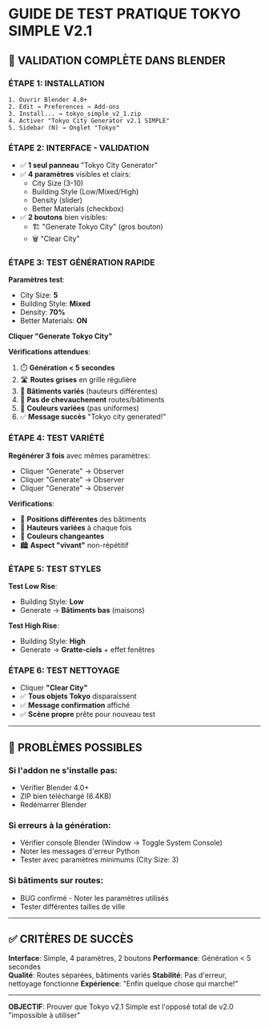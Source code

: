 # GUIDE DE TEST PRATIQUE TOKYO SIMPLE V2.1

## 🎯 VALIDATION COMPLÈTE DANS BLENDER

### ÉTAPE 1: INSTALLATION
```
1. Ouvrir Blender 4.0+
2. Edit → Preferences → Add-ons
3. Install... → tokyo_simple_v2_1.zip
4. Activer "Tokyo City Generator v2.1 SIMPLE"
5. Sidebar (N) → Onglet "Tokyo"
```

### ÉTAPE 2: INTERFACE - VALIDATION
- ✅ **1 seul panneau** "Tokyo City Generator"
- ✅ **4 paramètres** visibles et clairs:
  - City Size (3-10)
  - Building Style (Low/Mixed/High) 
  - Density (slider)
  - Better Materials (checkbox)
- ✅ **2 boutons** bien visibles:
  - 🏗️ "Generate Tokyo City" (gros bouton)
  - 🗑️ "Clear City"

### ÉTAPE 3: TEST GÉNÉRATION RAPIDE
**Paramètres test**:
- City Size: **5**
- Building Style: **Mixed**
- Density: **70%**
- Better Materials: **ON**

**Cliquer "Generate Tokyo City"**

**Vérifications attendues**:
1. ⏱️ **Génération < 5 secondes**
2. 🛣️ **Routes grises** en grille régulière
3. 🏢 **Bâtiments variés** (hauteurs différentes)
4. 🚫 **Pas de chevauchement** routes/bâtiments
5. 🎨 **Couleurs variées** (pas uniformes)
6. ✅ **Message succès** "Tokyo city generated!"

### ÉTAPE 4: TEST VARIÉTÉ
**Regénérer 3 fois** avec mêmes paramètres:
- Cliquer "Generate" → Observer
- Cliquer "Generate" → Observer  
- Cliquer "Generate" → Observer

**Vérifications**:
- 🎲 **Positions différentes** des bâtiments
- 📏 **Hauteurs variées** à chaque fois
- 🌈 **Couleurs changeantes**
- 🏙️ **Aspect "vivant"** non-répétitif

### ÉTAPE 5: TEST STYLES
**Test Low Rise**:
- Building Style: **Low**
- Generate → **Bâtiments bas** (maisons)

**Test High Rise**:
- Building Style: **High** 
- Generate → **Gratte-ciels** + effet fenêtres

### ÉTAPE 6: TEST NETTOYAGE
- Cliquer **"Clear City"**
- ✅ **Tous objets Tokyo** disparaissent
- ✅ **Message confirmation** affiché
- ✅ **Scène propre** prête pour nouveau test

---

## 🚨 PROBLÈMES POSSIBLES

### Si l'addon ne s'installe pas:
- Vérifier Blender 4.0+
- ZIP bien téléchargé (6.4KB)
- Redémarrer Blender

### Si erreurs à la génération:
- Vérifier console Blender (Window → Toggle System Console)
- Noter les messages d'erreur Python
- Tester avec paramètres minimums (City Size: 3)

### Si bâtiments sur routes:
- BUG confirmé - Noter les paramètres utilisés
- Tester différentes tailles de ville

---

## ✅ CRITÈRES DE SUCCÈS

**Interface**: Simple, 4 paramètres, 2 boutons
**Performance**: Génération < 5 secondes  
**Qualité**: Routes séparées, bâtiments variés
**Stabilité**: Pas d'erreur, nettoyage fonctionne
**Expérience**: "Enfin quelque chose qui marche!"

---

**OBJECTIF**: Prouver que Tokyo v2.1 Simple est l'opposé total de v2.0 "impossible à utiliser"